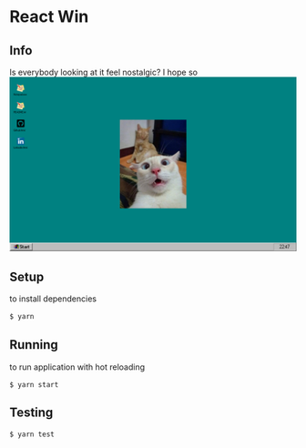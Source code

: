 # React Win

## Info
Is everybody looking at it feel nostalgic? I hope so
![Alt text](preview.png?raw=true "Preview img")

## Setup
to install dependencies
```sh
$ yarn
```
## Running
to run application with hot reloading
```
$ yarn start
```
## Testing
```
$ yarn test
```

